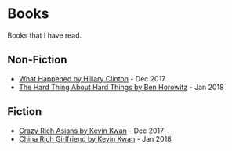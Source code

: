 # Books

Books that I have read.

## Non-Fiction

* [What Happened by Hillary Clinton](https://www.amazon.com/What-Happened-Hillary-Rodham-Clinton/dp/1501175564/ref=tmm_hrd_swatch_0?_encoding=UTF8&qid=1514170928&sr=8-1) - Dec 2017
* [The Hard Thing About Hard Things by Ben Horowitz](https://www.amazon.com/Hard-Thing-About-Things-Building/dp/0062273205) - Jan 2018

## Fiction

* [Crazy Rich Asians by Kevin Kwan]() - Dec 2017
* [China Rich Girlfriend by Kevin Kwan]() - Jan 2018